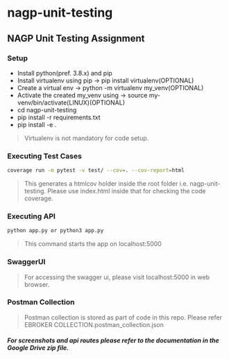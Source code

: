 # nagp-unit-testing
## NAGP Unit Testing Assignment

### Setup
- Install python(pref. 3.8.x) and pip
- Install virtualenv using pip  -> pip install virtualenv(OPTIONAL)
- Create a virtual env -> python -m virtualenv my_venv(OPTIONAL)
- Activate the created my_venv using -> source my-venv/bin/activate(LINUX)(OPTIONAL)
- cd nagp-unit-testing
- pip install -r requirements.txt
- pip install -e .
> Virtualenv is not mandatory for code setup.

### Executing Test Cases
```sh
coverage run -m pytest -v test/ --cov=. --cov-report=html
```
> This generates a htmlcov holder inside the root folder i.e. nagp-unit-testing. Please use index.html inside that for checking the code coverage.

### Executing API
```sh
python app.py or python3 app.py
```
> This command starts the app on localhost:5000

### SwaggerUI
> For accessing the swagger ui, please visit localhost:5000 in web browser.

### Postman Collection
> Postman collection is stored as part of code in this repo. Please refer EBROKER COLLECTION.postman_collection.json

##### For screenshots and api routes please refer to the documentation in the Google Drive zip file.